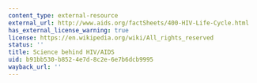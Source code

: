 ```yaml
---
content_type: external-resource
external_url: http://www.aids.org/factSheets/400-HIV-Life-Cycle.html
has_external_license_warning: true
license: https://en.wikipedia.org/wiki/All_rights_reserved
status: ''
title: Science behind HIV/AIDS
uid: b91bb530-b852-4e7d-8c2e-6e7b6dcb9995
wayback_url: ''
---
```

